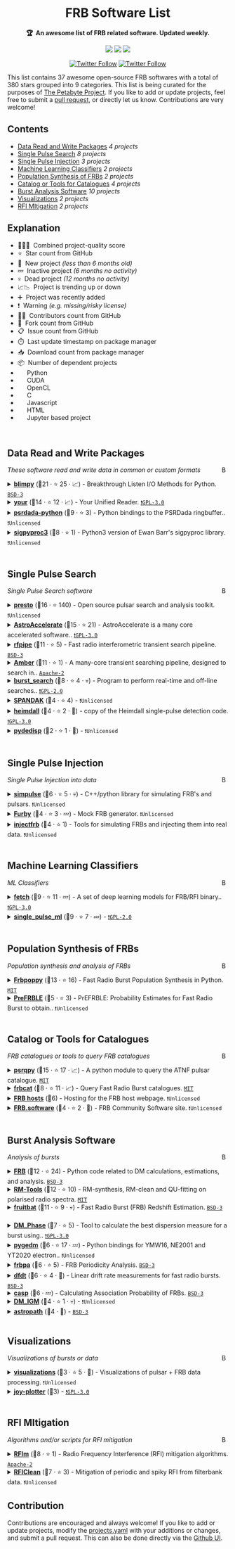 <!-- markdownlint-disable -->
<h1 align="center">
    FRB Software List
    <br>
</h1>

<p align="center">
    <strong>🏆&nbsp; An awesome list of FRB related software. Updated weekly.</strong>
</p>

<p align="center">
    <a href="#Contents" title="Project Count"><img src="https://img.shields.io/badge/projects-37-blue.svg?color=5ac4bf"></a>
    <a href="#Contribution" title="Contributions are welcome"><img src="https://img.shields.io/badge/contributions-welcome-green.svg"></a>
    <a href="https://github.com/thepetabyteproject/frbsoft/releases" title="FRB Soft Updates"><img src="https://img.shields.io/github/release-date/thepetabyteproject/frbsoft?color=green&label=updated"></a>
</p>

<p align="center">
    <a href="https://twitter.com/devanshkv"><img alt="Twitter Follow" src="https://img.shields.io/twitter/follow/devanshkv?style=social"></a>
    <a href="https://twitter.com/KshitijAgg13"><img alt="Twitter Follow" src="https://img.shields.io/twitter/follow/KshitijAgg13?style=social"></a>
</p>


This list contains 37 awesome open-source FRB softwares with a total of 380 stars grouped into 9 categories. This list is being curated for the purposes of [The Petabyte Project](https://github.com/thepetabyteproject). If you like to add or update projects, feel free to submit a [pull request](https://github.com/thepetabyteproject/frbsoft/pulls), or directly let us know. Contributions are very welcome!

## Contents

- [Data Read and Write Packages](#data-read-and-write-packages) _4 projects_
- [Single Pulse Search](#single-pulse-search) _8 projects_
- [Single Pulse Injection](#single-pulse-injection) _3 projects_
- [Machine Learning Classifiers](#machine-learning-classifiers) _2 projects_
- [Population Synthesis of FRBs](#population-synthesis-of-frbs) _2 projects_
- [Catalog or Tools for Catalogues](#catalog-or-tools-for-catalogues) _4 projects_
- [Burst Analysis Software](#burst-analysis-software) _10 projects_
- [Visualizations](#visualizations) _2 projects_
- [RFI MItigation](#rfi-mitigation) _2 projects_

## Explanation
- 🥇🥈🥉&nbsp; Combined project-quality score
- ⭐️&nbsp; Star count from GitHub
- 🐣&nbsp; New project _(less than 6 months old)_
- 💤&nbsp; Inactive project _(6 months no activity)_
- 💀&nbsp; Dead project _(12 months no activity)_
- 📈📉&nbsp; Project is trending up or down
- ➕&nbsp; Project was recently added
- ❗️&nbsp; Warning _(e.g. missing/risky license)_
- 👨‍💻&nbsp; Contributors count from GitHub
- 🔀&nbsp; Fork count from GitHub
- 📋&nbsp; Issue count from GitHub
- ⏱️&nbsp; Last update timestamp on package manager
- 📥&nbsp; Download count from package manager
- 📦&nbsp; Number of dependent projects
- <img src="https://www.python.org/static/favicon.ico" style="display:inline;" width="13" height="13">&nbsp; Python
- <img src="https://upload.wikimedia.org/wikipedia/en/b/b9/Nvidia_CUDA_Logo.jpg" style="display:inline;" width="13" height="13">&nbsp; CUDA
- <img src="https://upload.wikimedia.org/wikipedia/en/1/1c/OpenCL_Logo.svg" style="display:inline;" width="13" height="13">&nbsp; OpenCL
- <img src="https://raw.githubusercontent.com/abranhe/programming-languages-logos/master/src/c/c.svg" style="display:inline;" width="13" height="13">&nbsp; C
- <img src="https://raw.githubusercontent.com/abranhe/programming-languages-logos/master/src/javascript/javascript.svg" style="display:inline;" width="13" height="13">&nbsp; Javascript
- <img src="https://raw.githubusercontent.com/abranhe/programming-languages-logos/master/src/html/html.svg" style="display:inline;" width="13" height="13">&nbsp; HTML
- <img src="https://git.io/JLy1E" style="display:inline;" width="13" height="13">&nbsp; Jupyter based project

<br>

## Data Read and Write Packages

<a href="#contents"><img align="right" width="15" height="15" src="https://bit.ly/382Vmvi" alt="Back to top"></a>

_These software read and write data in common or custom formats_

<details><summary><b><a href="https://blimpy.readthedocs.io/en/latest/">blimpy</a></b> (🥇21 ·  ⭐ 25 · 📈) - Breakthrough Listen I/O Methods for Python. <code><a href="http://bit.ly/3aKzpTv">BSD-3</a></code> <code><img src="https://www.python.org/static/favicon.ico" style="display:inline;" width="13" height="13"></code></summary>

- [GitHub](https://github.com/UCBerkeleySETI/blimpy) (👨‍💻 22 · 🔀 25 · 📦 20 · 📋 94 - 20% open · ⏱️ 26.12.2020):

	```
	git clone https://github.com/UCBerkeleySETI/blimpy
	```
- [PyPi](https://pypi.org/project/blimpy) (📥 430 / month · 📦 6 · ⏱️ 07.12.2020):
	```
	pip install blimpy
	```
</details>
<details><summary><b><a href="https://thepetabyteproject.github.io/your/">your</a></b> (🥈14 ·  ⭐ 12 · 📈) - Your Unified Reader. <code><a href="http://bit.ly/2M0xdwT">❗️GPL-3.0</a></code> <code><img src="https://www.python.org/static/favicon.ico" style="display:inline;" width="13" height="13"></code></summary>

- [GitHub](https://github.com/thepetabyteproject/your) (👨‍💻 10 · 🔀 9 · 📦 9 · ⏱️ 25.11.2020):

	```
	git clone https://github.com/thepetabyteproject/your
	```
- [PyPi](https://pypi.org/project/your) (📥 79 / month · ⏱️ 12.11.2020):
	```
	pip install your
	```
</details>
<details><summary><b><a href="https://trasal.github.io/psrdada-python/index.html">psrdada-python</a></b> (🥉9 ·  ⭐ 3) - Python bindings to the PSRDada ringbuffer.. <code>❗Unlicensed</code> <code><img src="https://www.python.org/static/favicon.ico" style="display:inline;" width="13" height="13"></code></summary>

- [GitHub](https://github.com/TRASAL/psrdada-python) (👨‍💻 4 · 🔀 3 · ⏱️ 17.11.2020):

	```
	git clone https://github.com/TRASAL/psrdada-python
	```
</details>
<details><summary><b><a href="https://sigpyproc3.readthedocs.io">sigpyproc3</a></b> (🥉8 ·  ⭐ 1) - Python3 version of Ewan Barr's sigpyproc library. <code>❗Unlicensed</code> <code><img src="https://www.python.org/static/favicon.ico" style="display:inline;" width="13" height="13"></code></summary>

- [GitHub](https://github.com/FRBs/sigpyproc3) (👨‍💻 8 · 🔀 1 · 📋 6 - 66% open · ⏱️ 13.12.2020):

	```
	git clone https://github.com/FRBs/sigpyproc3
	```
</details>
<br>

## Single Pulse Search

<a href="#contents"><img align="right" width="15" height="15" src="https://bit.ly/382Vmvi" alt="Back to top"></a>

_Single Pulse Search software_

<details><summary><b><a href="https://www.cv.nrao.edu/~sransom/presto/">presto</a></b> (🥇16 ·  ⭐ 140) - Open source pulsar search and analysis toolkit. <code>❗Unlicensed</code> <code><img src="https://www.python.org/static/favicon.ico" style="display:inline;" width="13" height="13"></code> <code><img src="https://raw.githubusercontent.com/abranhe/programming-languages-logos/master/src/c/c.svg" style="display:inline;" width="13" height="13"></code></summary>

- [GitHub](https://github.com/scottransom/presto) (👨‍💻 35 · 🔀 130 · 📦 15 · 📋 44 - 40% open · ⏱️ 28.12.2020):

	```
	git clone https://github.com/scottransom/presto
	```
</details>
<details><summary><b><a href="https://github.com/AstroAccelerateOrg/astro-accelerate">AstroAccelerate</a></b> (🥈15 ·  ⭐ 21) - AstroAccelerate is a many core accelerated software.. <code><a href="http://bit.ly/2M0xdwT">❗️GPL-3.0</a></code> <code><img src="https://upload.wikimedia.org/wikipedia/en/b/b9/Nvidia_CUDA_Logo.jpg" style="display:inline;" width="13" height="13"></code> <code><img src="https://www.python.org/static/favicon.ico" style="display:inline;" width="13" height="13"></code></summary>

- [GitHub](https://github.com/AstroAccelerateOrg/astro-accelerate) (👨‍💻 22 · 🔀 9 · 📋 120 - 11% open · ⏱️ 04.01.2021):

	```
	git clone https://github.com/AstroAccelerateOrg/astro-accelerate
	```
</details>
<details><summary><b><a href="https://realfastvla.github.io/rfpipe/">rfpipe</a></b> (🥈11 ·  ⭐ 5) - Fast radio interferometric transient search pipeline. <code><a href="http://bit.ly/3aKzpTv">BSD-3</a></code> <code><img src="https://www.python.org/static/favicon.ico" style="display:inline;" width="13" height="13"></code></summary>

- [GitHub](https://github.com/realfastvla/rfpipe) (👨‍💻 11 · 🔀 3 · 📦 1 · 📋 54 - 33% open · ⏱️ 10.12.2020):

	```
	git clone https://github.com/realfastvla/rfpipe
	```
</details>
<details><summary><b><a href="http://alert.eu/">Amber</a></b> (🥈11 ·  ⭐ 1) - A many-core transient searching pipeline, designed to search in.. <code><a href="http://bit.ly/3nYMfla">Apache-2</a></code></summary>

- [GitHub](https://github.com/TRASAL/AMBER) (👨‍💻 4 · 🔀 1 · ⏱️ 17.11.2020):

	```
	git clone https://github.com/TRASAL/AMBER
	```
</details>
<details><summary><b><a href="https://github.com/kiyo-masui/burst_search">burst_search</a></b> (🥉8 ·  ⭐ 4 · 💀) - Program to perform real-time and off-line searches.. <code><a href="http://bit.ly/2KucAZR">❗️GPL-2.0</a></code> <code><img src="https://www.python.org/static/favicon.ico" style="display:inline;" width="13" height="13"></code> <code><img src="https://raw.githubusercontent.com/abranhe/programming-languages-logos/master/src/c/c.svg" style="display:inline;" width="13" height="13"></code></summary>

- [GitHub](https://github.com/kiyo-masui/burst_search) (👨‍💻 18 · 🔀 6 · ⏱️ 27.02.2018):

	```
	git clone https://github.com/kiyo-masui/burst_search
	```
</details>
<details><summary><b><a href="https://github.com/gajjarv/PulsarSearch">SPANDAK</a></b> (🥉4 ·  ⭐ 4) -  <code>❗Unlicensed</code> <code><img src="https://www.python.org/static/favicon.ico" style="display:inline;" width="13" height="13"></code></summary>

- [GitHub](https://github.com/gajjarv/PulsarSearch) (👨‍💻 2 · 🔀 5 · ⏱️ 14.08.2020):

	```
	git clone https://github.com/gajjarv/PulsarSearch
	```
</details>
<details><summary><b><a href="https://github.com/pravirkr/heimdall">heimdall</a></b> (🥉4 ·  ⭐ 2 · 🐣) - copy of the Heimdall single-pulse detection code. <code><a href="http://bit.ly/2M0xdwT">❗️GPL-3.0</a></code> <code><img src="https://upload.wikimedia.org/wikipedia/en/b/b9/Nvidia_CUDA_Logo.jpg" style="display:inline;" width="13" height="13"></code> <code><img src="https://www.python.org/static/favicon.ico" style="display:inline;" width="13" height="13"></code></summary>

- [GitHub](https://github.com/pravirkr/heimdall) (👨‍💻 4 · ⏱️ 16.10.2020):

	```
	git clone https://github.com/pravirkr/heimdall
	```
</details>
<details><summary><b><a href="https://github.com/pravirkr/pydedisp">pydedisp</a></b> (🥉2 ·  ⭐ 1 · 🐣) -  <code>❗Unlicensed</code> <code><img src="https://upload.wikimedia.org/wikipedia/en/b/b9/Nvidia_CUDA_Logo.jpg" style="display:inline;" width="13" height="13"></code> <code><img src="https://www.python.org/static/favicon.ico" style="display:inline;" width="13" height="13"></code></summary>

- [GitHub](https://github.com/pravirkr/pydedisp) (⏱️ 28.12.2020):

	```
	git clone https://github.com/pravirkr/pydedisp
	```
</details>
<br>

## Single Pulse Injection

<a href="#contents"><img align="right" width="15" height="15" src="https://bit.ly/382Vmvi" alt="Back to top"></a>

_Single Pulse Injection into data_

<details><summary><b><a href="https://github.com/kmsmith137/simpulse">simpulse</a></b> (🥇6 ·  ⭐ 5 · 💀) - C++/python library for simulating FRB's and pulsars. <code>❗Unlicensed</code> <code><img src="https://www.python.org/static/favicon.ico" style="display:inline;" width="13" height="13"></code></summary>

- [GitHub](https://github.com/kmsmith137/simpulse) (👨‍💻 5 · 🔀 5 · ⏱️ 25.12.2019):

	```
	git clone https://github.com/kmsmith137/simpulse
	```
</details>
<details><summary><b><a href="https://github.com/vg2691994/Furby">Furby</a></b> (🥉4 ·  ⭐ 3 · 💤) - Mock FRB generator. <code>❗Unlicensed</code> <code><img src="https://www.python.org/static/favicon.ico" style="display:inline;" width="13" height="13"></code></summary>

- [GitHub](https://github.com/vg2691994/Furby) (👨‍💻 2 · 🔀 2 · ⏱️ 28.05.2020):

	```
	git clone https://github.com/vg2691994/Furby
	```
</details>
<details><summary><b><a href="https://github.com/liamconnor/injectfrb">injectfrb</a></b> (🥉4 ·  ⭐ 1) - Tools for simulating FRBs and injecting them into real data. <code>❗Unlicensed</code> <code><img src="https://www.python.org/static/favicon.ico" style="display:inline;" width="13" height="13"></code></summary>

- [GitHub](https://github.com/liamconnor/injectfrb) (👨‍💻 2 · ⏱️ 01.10.2020):

	```
	git clone https://github.com/liamconnor/injectfrb
	```
</details>
<br>

## Machine Learning Classifiers

<a href="#contents"><img align="right" width="15" height="15" src="https://bit.ly/382Vmvi" alt="Back to top"></a>

_ML Classifiers_

<details><summary><b><a href="https://github.com/devanshkv/fetch">fetch</a></b> (🥇9 ·  ⭐ 11 · 💤) - A set of deep learning models for FRB/RFI binary.. <code><a href="http://bit.ly/2M0xdwT">❗️GPL-3.0</a></code> <code><img src="https://www.python.org/static/favicon.ico" style="display:inline;" width="13" height="13"></code> <code><img src="https://upload.wikimedia.org/wikipedia/en/b/b9/Nvidia_CUDA_Logo.jpg" style="display:inline;" width="13" height="13"></code></summary>

- [GitHub](https://github.com/devanshkv/fetch) (👨‍💻 4 · 🔀 11 · 📦 6 · ⏱️ 27.06.2020):

	```
	git clone https://github.com/devanshkv/fetch
	```
</details>
<details><summary><b><a href="https://github.com/liamconnor/single_pulse_ml">single_pulse_ml</a></b> (🥇9 ·  ⭐ 7 · 💤) -  <code><a href="http://bit.ly/2KucAZR">❗️GPL-2.0</a></code> <code><img src="https://www.python.org/static/favicon.ico" style="display:inline;" width="13" height="13"></code></summary>

- [GitHub](https://github.com/liamconnor/single_pulse_ml) (👨‍💻 30 · 🔀 7 · ⏱️ 13.01.2020):

	```
	git clone https://github.com/liamconnor/single_pulse_ml
	```
</details>
<br>

## Population Synthesis of FRBs

<a href="#contents"><img align="right" width="15" height="15" src="https://bit.ly/382Vmvi" alt="Back to top"></a>

_Population synthesis and analysis of FRBs_

<details><summary><b><a href="https://davidgardenier.github.io/frbpoppy/html/index.html">Frbpoppy</a></b> (🥇13 ·  ⭐ 16) - Fast Radio Burst Population Synthesis in Python. <code><a href="http://bit.ly/34MBwT8">MIT</a></code> <code><img src="https://www.python.org/static/favicon.ico" style="display:inline;" width="13" height="13"></code></summary>

- [GitHub](https://github.com/davidgardenier/frbpoppy) (👨‍💻 4 · 🔀 6 · ⏱️ 18.12.2020):

	```
	git clone https://github.com/davidgardenier/frbpoppy
	```
</details>
<details><summary><b><a href="https://github.com/FRBs/PreFRBLE">PreFRBLE</a></b> (🥉5 ·  ⭐ 3) - PrEFRBLE: Probability Estimates for Fast Radio Burst to obtain.. <code>❗Unlicensed</code> <code><img src="https://www.python.org/static/favicon.ico" style="display:inline;" width="13" height="13"></code></summary>

- [GitHub](https://github.com/FRBs/PreFRBLE) (👨‍💻 2 · ⏱️ 16.10.2020):

	```
	git clone https://github.com/FRBs/PreFRBLE
	```
</details>
<br>

## Catalog or Tools for Catalogues

<a href="#contents"><img align="right" width="15" height="15" src="https://bit.ly/382Vmvi" alt="Back to top"></a>

_FRB catalogues or tools to query FRB catalogues_

<details><summary><b><a href="https://psrqpy.readthedocs.io">psrqpy</a></b> (🥇15 ·  ⭐ 17 · 📈) - A python module to query the ATNF pulsar catalogue. <code><a href="http://bit.ly/34MBwT8">MIT</a></code> <code><img src="https://www.python.org/static/favicon.ico" style="display:inline;" width="13" height="13"></code></summary>

- [GitHub](https://github.com/mattpitkin/psrqpy) (👨‍💻 4 · 🔀 12 · 📦 8 · 📋 35 - 22% open · ⏱️ 19.10.2020):

	```
	git clone https://github.com/mattpitkin/psrqpy
	```
- [PyPi](https://pypi.org/project/psrqpy) (📥 340 / month · ⏱️ 19.10.2020):
	```
	pip install psrqpy
	```
</details>
<details><summary><b><a href="https://github.com/davidgardenier/frbcat">frbcat</a></b> (🥈8 ·  ⭐ 11 · 📈) - Query Fast Radio Burst catalogues. <code><a href="http://bit.ly/34MBwT8">MIT</a></code> <code><img src="https://www.python.org/static/favicon.ico" style="display:inline;" width="13" height="13"></code></summary>

- [GitHub](https://github.com/davidgardenier/frbcat) (🔀 2 · 📦 1 · ⏱️ 29.11.2020):

	```
	git clone https://github.com/davidgardenier/frbcat
	```
</details>
<details><summary><b><a href="https://frbhosts.org/">FRB hosts</a></b> (🥉6) - Hosting for the FRB host webpage. <code>❗Unlicensed</code> <code><img src="https://raw.githubusercontent.com/abranhe/programming-languages-logos/master/src/html/html.svg" style="display:inline;" width="13" height="13"></code> <code><img src="https://raw.githubusercontent.com/abranhe/programming-languages-logos/master/src/javascript/javascript.svg" style="display:inline;" width="13" height="13"></code></summary>

- [GitHub](https://github.com/FRBs/FRBhostpage) (👨‍💻 5 · 🔀 1 · ⏱️ 23.09.2020):

	```
	git clone https://github.com/FRBs/FRBhostpage
	```
</details>
<details><summary><b><a href="https://frb.software/">FRB.software</a></b> (🥉4 ·  ⭐ 2 · 🐣) - FRB Community Software site. <code>❗Unlicensed</code></summary>

- [GitHub](https://github.com/FRBs/FRBs.github.io) (👨‍💻 4 · 🔀 1 · ⏱️ 28.07.2020):

	```
	git clone https://github.com/FRBs/FRBs.github.io
	```
</details>
<br>

## Burst Analysis Software

<a href="#contents"><img align="right" width="15" height="15" src="https://bit.ly/382Vmvi" alt="Back to top"></a>

_Analysis of bursts_

<details><summary><b><a href="https://github.com/FRBs/FRB">FRB</a></b> (🥇12 ·  ⭐ 24) - Python code related to DM calculations, estimations, and analysis. <code><a href="http://bit.ly/3aKzpTv">BSD-3</a></code> <code><img src="https://www.python.org/static/favicon.ico" style="display:inline;" width="13" height="13"></code></summary>

- [GitHub](https://github.com/FRBs/FRB) (👨‍💻 12 · 🔀 8 · 📋 8 - 25% open · ⏱️ 04.01.2021):

	```
	git clone https://github.com/FRBs/FRB
	```
</details>
<details><summary><b><a href="https://github.com/CIRADA-Tools/RM-Tools/wiki">RM-Tools</a></b> (🥇12 ·  ⭐ 10) - RM-synthesis, RM-clean and QU-fitting on polarised radio spectra. <code><a href="http://bit.ly/34MBwT8">MIT</a></code> <code><img src="https://www.python.org/static/favicon.ico" style="display:inline;" width="13" height="13"></code></summary>

- [GitHub](https://github.com/CIRADA-Tools/RM-Tools) (👨‍💻 7 · 🔀 8 · 📋 26 - 53% open · ⏱️ 23.10.2020):

	```
	git clone https://github.com/CIRADA-Tools/RM-Tools
	```
</details>
<details><summary><b><a href="https://fruitbat.readthedocs.io/">fruitbat</a></b> (🥈11 ·  ⭐ 9 · 💀) - Fast Radio Burst (FRB) Redshift Estimation. <code><a href="http://bit.ly/3aKzpTv">BSD-3</a></code> <code><img src="https://www.python.org/static/favicon.ico" style="display:inline;" width="13" height="13"></code></summary>

- [GitHub](https://github.com/abatten/fruitbat) (👨‍💻 2 · 🔀 4 · ⏱️ 14.08.2019):

	```
	git clone https://github.com/abatten/fruitbat
	```
- [PyPi](https://pypi.org/project/fruitbat) (📥 23 / month · ⏱️ 13.08.2019):
	```
	pip install fruitbat
	```
</details>
<details><summary><b><a href="https://github.com/danielemichilli/DM_phase">DM_Phase</a></b> (🥈7 ·  ⭐ 5) - Tool to calculate the best dispersion measure for a burst using.. <code><a href="http://bit.ly/2M0xdwT">❗️GPL-3.0</a></code> <code><img src="https://www.python.org/static/favicon.ico" style="display:inline;" width="13" height="13"></code></summary>

- [GitHub](https://github.com/danielemichilli/DM_phase) (👨‍💻 3 · 🔀 2 · ⏱️ 09.07.2020):

	```
	git clone https://github.com/danielemichilli/DM_phase
	```
</details>
<details><summary><b><a href="https://pygedm.readthedocs.io">pygedm</a></b> (🥉6 ·  ⭐ 17 · 💤) - Python bindings for YMW16, NE2001 and YT2020 electron.. <code>❗Unlicensed</code> <code><img src="https://www.python.org/static/favicon.ico" style="display:inline;" width="13" height="13"></code></summary>

- [GitHub](https://github.com/FRBs/pygedm) (👨‍💻 6 · 🔀 3 · 📋 3 - 33% open · ⏱️ 28.06.2020):

	```
	git clone https://github.com/FRBs/pygedm
	```
</details>
<details><summary><b><a href="https://github.com/KshitijAggarwal/frbpa">frbpa</a></b> (🥉6 ·  ⭐ 5) - FRB Periodicity Analysis. <code><a href="http://bit.ly/3aKzpTv">BSD-3</a></code> <code><img src="https://www.python.org/static/favicon.ico" style="display:inline;" width="13" height="13"></code></summary>

- [GitHub](https://github.com/KshitijAggarwal/frbpa) (👨‍💻 2 · 🔀 2 · 📋 3 - 66% open · ⏱️ 21.08.2020):

	```
	git clone https://github.com/KshitijAggarwal/frbpa
	```
</details>
<details><summary><b><a href="https://github.com/zpleunis/dfdt">dfdt</a></b> (🥉6 ·  ⭐ 4 · 🐣) - Linear drift rate measurements for fast radio bursts. <code><a href="http://bit.ly/3aKzpTv">BSD-3</a></code> <code><img src="https://www.python.org/static/favicon.ico" style="display:inline;" width="13" height="13"></code></summary>

- [GitHub](https://github.com/zpleunis/dfdt) (⏱️ 25.09.2020):

	```
	git clone https://github.com/zpleunis/dfdt
	```
</details>
<details><summary><b><a href="https://github.com/KshitijAggarwal/casp">casp</a></b> (🥉6 · 💤) - Calculating Association Probability of FRBs. <code><a href="http://bit.ly/3aKzpTv">BSD-3</a></code> <code><img src="https://www.python.org/static/favicon.ico" style="display:inline;" width="13" height="13"></code></summary>

- [GitHub](https://github.com/KshitijAggarwal/casp) (⏱️ 15.04.2020):

	```
	git clone https://github.com/KshitijAggarwal/casp
	```
</details>
<details><summary><b><a href="https://github.com/NihanPol/DM_IGM">DM_IGM</a></b> (🥉4 ·  ⭐ 1 · 💀) -  <code>❗Unlicensed</code> <code><img src="https://www.python.org/static/favicon.ico" style="display:inline;" width="13" height="13"></code></summary>

- [GitHub](https://github.com/NihanPol/DM_IGM) (👨‍💻 4 · ⏱️ 15.08.2019):

	```
	git clone https://github.com/NihanPol/DM_IGM
	```
</details>
<details><summary><b><a href="https://github.com/FRBs/astropath">astropath</a></b> (🥉4 · 🐣) -  <code><a href="http://bit.ly/3aKzpTv">BSD-3</a></code> <code><img src="https://www.python.org/static/favicon.ico" style="display:inline;" width="13" height="13"></code></summary>

- [GitHub](https://github.com/FRBs/astropath) (👨‍💻 3 · ⏱️ 07.01.2021):

	```
	git clone https://github.com/FRBs/astropath
	```
</details>
<br>

## Visualizations

<a href="#contents"><img align="right" width="15" height="15" src="https://bit.ly/382Vmvi" alt="Back to top"></a>

_Visualizations of bursts or data_

<details><summary><b><a href="https://github.com/josephwkania/visualizations">visualizations</a></b> (🥇3 ·  ⭐ 5 · 🐣) - Visualizations of pulsar + FRB data processing. <code>❗Unlicensed</code> <code><img src="https://www.python.org/static/favicon.ico" style="display:inline;" width="13" height="13"></code></summary>

- [GitHub](https://github.com/josephwkania/visualizations) (⏱️ 28.11.2020):

	```
	git clone https://github.com/josephwkania/visualizations
	```
</details>
<details><summary><b><a href="https://github.com/josephwkania/joy-plotter">joy-plotter</a></b> (🥇3) -  <code><a href="http://bit.ly/2M0xdwT">❗️GPL-3.0</a></code> <code><img src="https://www.python.org/static/favicon.ico" style="display:inline;" width="13" height="13"></code></summary>

- [GitHub](https://github.com/josephwkania/joy-plotter) (👨‍💻 2 · ⏱️ 06.09.2020):

	```
	git clone https://github.com/josephwkania/joy-plotter
	```
</details>
<br>

## RFI MItigation

<a href="#contents"><img align="right" width="15" height="15" src="https://bit.ly/382Vmvi" alt="Back to top"></a>

_Algorithms and/or scripts for RFI mitigation_

<details><summary><b><a href="https://github.com/TRASAL/RFIm">RFIm</a></b> (🥇8 ·  ⭐ 1) - Radio Frequency Interference (RFI) mitigation algorithms. <code><a href="http://bit.ly/3nYMfla">Apache-2</a></code></summary>

- [GitHub](https://github.com/TRASAL/RFIm) (👨‍💻 6 · 🔀 2 · 📋 6 - 50% open · ⏱️ 17.11.2020):

	```
	git clone https://github.com/TRASAL/RFIm
	```
</details>
<details><summary><b><a href="https://github.com/ymaan4/RFIClean">RFIClean</a></b> (🥉7 ·  ⭐ 3) - Mitigation of periodic and spiky RFI from filterbank data. <code>❗Unlicensed</code> <code><img src="https://raw.githubusercontent.com/abranhe/programming-languages-logos/master/src/c/c.svg" style="display:inline;" width="13" height="13"></code></summary>

- [GitHub](https://github.com/ymaan4/RFIClean) (⏱️ 23.12.2020):

	```
	git clone https://github.com/ymaan4/RFIClean
	```
</details>

## Contribution

Contributions are encouraged and always welcome! If you like to add or update projects, modify the [projects.yaml](https://github.com/thepetabyteproject/frbsoft/blob/main/projects.yaml) with your additions or changes, and submit a pull request. This can also be done directly via the [Github UI](https://github.com/thepetabyteproject/frbsoft/blob/main/projects.yaml).
